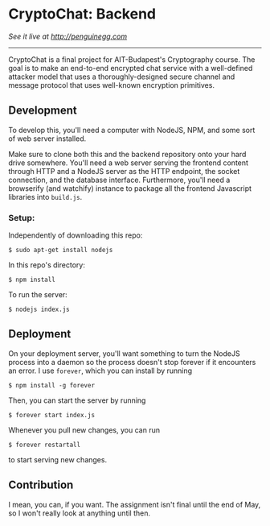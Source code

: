 # CryptoChat: Backend

*See it live at <http://penguinegg.com>*

***

CryptoChat is a final project for AIT-Budapest's Cryptography course. 
The goal is to make an end-to-end encrypted chat service with a well-defined attacker model that uses a thoroughly-designed secure channel and message protocol that uses well-known encryption primitives.

## Development

To develop this, you'll need a computer with NodeJS, NPM, and some sort of web server installed.

Make sure to clone both this and the backend repository onto your hard drive somewhere. 
You'll need a web server serving the frontend content through HTTP and a NodeJS server as the HTTP endpoint, the socket connection, and the database interface.
Furthermore, you'll need a browserify (and watchify) instance to package all the frontend Javascript libraries into `build.js`.

### Setup:

Independently of downloading this repo:

~~~
$ sudo apt-get install nodejs
~~~

In this repo's directory:

~~~
$ npm install
~~~

To run the server:

~~~
$ nodejs index.js
~~~

## Deployment

On your deployment server, you'll want something to turn the NodeJS process into a daemon so the process doesn't stop forever if it encounters an error.
I use `forever`, which you can install by running

~~~
$ npm install -g forever
~~~

Then, you can start the server by running

~~~
$ forever start index.js
~~~

Whenever you pull new changes, you can run

~~~
$ forever restartall
~~~

to start serving new changes.

## Contribution

I mean, you can, if you want.
The assignment isn't final until the end of May, so I won't really look at anything until then.
